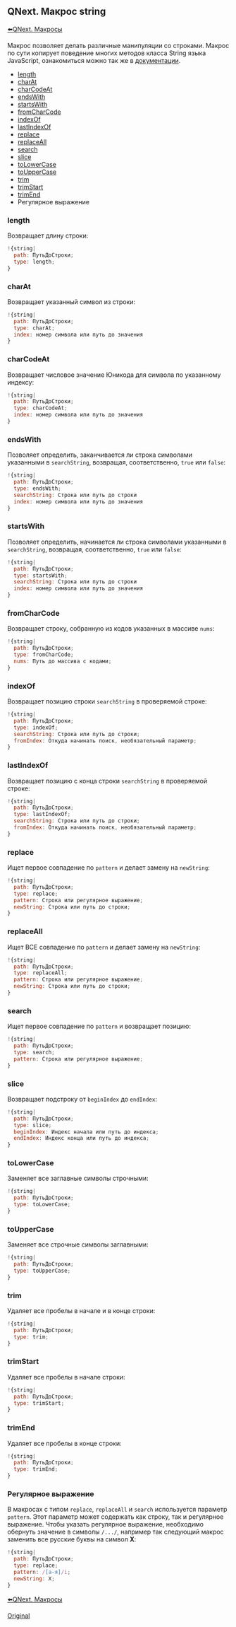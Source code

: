 ## QNext. Макрос string

[⬅️QNext. Макросы](/docs-test/macros)



Макрос позволяет делать различные манипуляции со строками. Макрос по сути копирует поведение многих методов класса String языка JavaScript, ознакомиться можно так же в [документации](https://developer.mozilla.org/ru/docs/Web/JavaScript/Reference/Global_Objects/String).


* [length](#length)
* [charAt](#charat)
* [charCodeAt](#charcodeat)
* [endsWith](#endswith)
* [startsWith](#startswith)
* [fromCharCode](#fromcharcode)
* [indexOf](#indexof)
* [lastIndexOf](#lastindexof)
* [replace](#replace)
* [replaceAll](#replaceall)
* [search](#search)
* [slice](#slice)
* [toLowerCase](#tolowercase)
* [toUpperCase](#touppercase)
* [trim](#trim)
* [trimStart](#trimstart)
* [trimEnd](#trimend)
* Регулярное выражение


### length

Возвращает длину строки:
```js 
!{string|
  path: ПутьДоСтроки;
  type: length;
}
```
### charAt

Возвращает указанный символ из строки:
```js 
!{string|
  path: ПутьДоСтроки;
  type: charAt;
  index: номер символа или путь до значения
}
```
### charCodeAt

Возвращает числовое значение Юникода для символа по указанному индексу:
```js 
!{string|
  path: ПутьДоСтроки;
  type: charCodeAt;
  index: номер символа или путь до значения
}
```
### endsWith

Позволяет определить, заканчивается ли строка символами указанными в `searchString`, возвращая, соответственно, `true` или `false`:
```js 
!{string|
  path: ПутьДоСтроки;
  type: endsWith;
  searchString: Строка или путь до строки
  index: номер символа или путь до значения
}
```
### startsWith

Позволяет определить, начинается ли строка символами указанными в `searchString`, возвращая, соответственно, `true` или `false`:
```js 
!{string|
  path: ПутьДоСтроки;
  type: startsWith;
  searchString: Строка или путь до строки
  index: номер символа или путь до значения
}
```
### fromCharCode

Возвращает строку, собранную из кодов указанных в массиве `nums`:
```js 
!{string|
  path: ПутьДоСтроки;
  type: fromCharCode;
  nums: Путь до массива с кодами;
}
```
### indexOf

Возвращает позицию строки `searchString` в проверяемой строке:
```js 
!{string|
  path: ПутьДоСтроки;
  type: indexOf;
  searchString: Строка или путь до строки;
  fromIndex: Откуда начинать поиск, необязательный параметр;
}
```
### lastIndexOf

Возвращает позицию с конца строки `searchString` в проверяемой строке:
```js 
!{string|
  path: ПутьДоСтроки;
  type: lastIndexOf;
  searchString: Строка или путь до строки;
  fromIndex: Откуда начинать поиск, необязательный параметр;
}
```
### replace

Ищет первое совпадение по `pattern` и делает замену на `newString`:
```js 
!{string|
  path: ПутьДоСтроки;
  type: replace;
  pattern: Строка или регулярное выражение;
  newString: Строка или путь до строки;
}
```
### replaceAll

Ищет ВСЕ совпадение по `pattern` и делает замену на `newString`:
```js 
!{string|
  path: ПутьДоСтроки;
  type: replaceAll;
  pattern: Строка или регулярное выражение;
  newString: Строка или путь до строки;
}
```
### search

Ищет первое совпадение по `pattern` и возвращает позицию:
```js 
!{string|
  path: ПутьДоСтроки;
  type: search;
  pattern: Строка или регулярное выражение;
}
```
### slice

Возвращает подстроку от `beginIndex` до `endIndex`:
```js 
!{string|
  path: ПутьДоСтроки;
  type: slice;
  beginIndex: Индекс начала или путь до индекса;
  endIndex: Индекс конца или путь до индекса;
}
```
### toLowerCase

Заменяет все заглавные символы строчными:
```js 
!{string|
  path: ПутьДоСтроки;
  type: toLowerCase;
}
```
### toUpperCase

Заменяет все строчные символы заглавными:
```js 
!{string|
  path: ПутьДоСтроки;
  type: toUpperCase;
}
```
### trim

Удаляет все пробелы в начале и в конце строки:
```js 
!{string|
  path: ПутьДоСтроки;
  type: trim;
}
```
### trimStart

Удаляет все пробелы в начале строки:
```js 
!{string|
  path: ПутьДоСтроки;
  type: trimStart;
}
```
### trimEnd

Удаляет все пробелы в конце строки:
```js 
!{string|
  path: ПутьДоСтроки;
  type: trimEnd;
}
```


### Регулярное выражение

В макросах с типом `replace`, `replaceAll` и `search` используется параметр `pattern`. Этот параметр может содержать как строку, так и регулярное выражение. Чтобы указать регулярное выражение, необходимо обернуть значение в символы `/.../`, например так следующий макрос заменить все русские буквы на символ **X**:
```js 
!{string|
  path: ПутьДоСтроки;
  type: replace;
  pattern: /[а-я]/i;
  newString: X;
}
```





[⬅️QNext. Макросы](/docs-test/macros)
  
[Original](https://telegra.ph/QNext-Macros-String-09-09)
